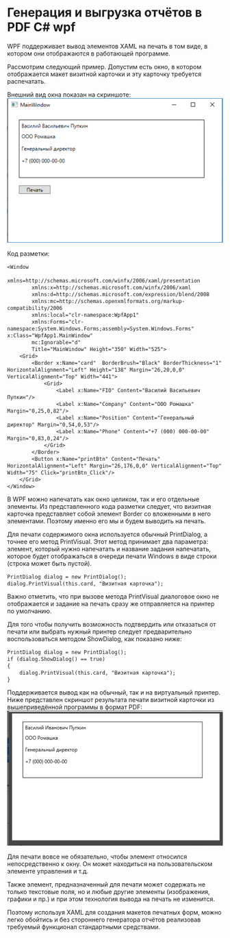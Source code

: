 # Генерация и выгрузка отчётов в PDF C# wpf
WPF поддерживает вывод элементов XAML на печать в том виде, в котором они отображаются в работающей программе.

Рассмотрим следующий пример. Допустим есть окно, в котором отображается макет визитной карточки и эту карточку требуется распечатать.

Внешний вид окна показан на скриншоте:
![](./primer.PNG)

Код разметки:
```
<Window
        xmlns=http://schemas.microsoft.com/winfx/2006/xaml/presentation
        xmlns:x=http://schemas.microsoft.com/winfx/2006/xaml
        xmlns:d=http://schemas.microsoft.com/expression/blend/2008
        xmlns:mc=http://schemas.openxmlformats.org/markup-compatibility/2006
        xmlns:local="clr-namespace:WpfApp1"
        xmlns:Forms="clr-namespace:System.Windows.Forms;assembly=System.Windows.Forms" x:Class="WpfApp1.MainWindow"
        mc:Ignorable="d"
        Title="MainWindow" Height="350" Width="525">
    <Grid>
        <Border x:Name="card"  BorderBrush="Black" BorderThickness="1" HorizontalAlignment="Left" Height="138" Margin="26,20,0,0" VerticalAlignment="Top" Width="441">
            <Grid>
                <Label x:Name="FIO" Content="Василий Васильевич Пупкин"/>
                <Label x:Name="Company" Content="ООО Ромашка" Margin="0,25,0,82"/>
                <Label x:Name="Position" Content="Генеральный директор" Margin="0,54,0,53"/>
                <Label x:Name="Phone" Content="+7 (000) 000-00-00" Margin="0,83,0,24"/>
            </Grid>
        </Border>
        <Button x:Name="printBtn" Content="Печать" HorizontalAlignment="Left" Margin="26,176,0,0" VerticalAlignment="Top" Width="75" Click="printBtn_Click"/>
    </Grid>
</Window>
```
В WPF можно напечатать как окно целиком, так и его отдельные элементы. Из представленного кода разметки следует, что визитная карточка представляет собой элемент Border со вложенными в него элементами. Поэтому именно его мы и будем выводить на печать.

Для печати содержимого окна используется обычный PrintDialog, а точнее его метод PrintVisual. Этот метод принимает два параметра: элемент, который нужно напечатать и название задания напечатать, которое будет отображаться в очереди печати Windows в виде строки (строка может быть пустой).

```
PrintDialog dialog = new PrintDialog();
dialog.PrintVisual(this.card, "Визитная карточка");
```
Важно отметить, что при вызове метода PrintVisual диалоговое окно не отображается и задание на печать сразу же отправляется на принтер по умолчанию.

Для того чтобы получить возможность подтвердить или отказаться от печати или выбрать нужный принтер следует предварительно воспользоваться методом ShowDialog, как показано ниже:
```
PrintDialog dialog = new PrintDialog();
if (dialog.ShowDialog() == true)
{
    dialog.PrintVisual(this.card, "Визитная карточка");
}
```
Поддерживается вывод как на обычный, так и на виртуальный принтер. Ниже представлен скриншот результата печати визитной карточки из вышеприведённой программы в формат PDF:
![](./primer2.PNG)

Для печати вовсе не обязательно, чтобы элемент относился непосредственно к окну. Он может находиться на пользовательском элементе управления и т.д.

Также элемент, предназначенный для печати может содержать не только текстовые поля, но и любые другие элементы (изображения, графики и пр.) и при этом технология вывода на печать не изменится.

Поэтому используя XAML для создания макетов печатных форм, можно легко обойтись и без стороннего генератора отчётов реализовав требуемый функционал стандартными средствами.

